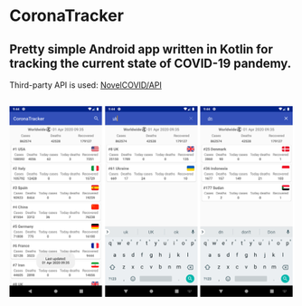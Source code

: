 # CoronaTracker
## Pretty simple Android app written in Kotlin for tracking the current state of COVID-19 pandemy.
Third-party API is used: [NovelCOVID/API](https://github.com/NovelCOVID/API)
## ![Screenshots](https://github.com/terentyevkirill/corona-tracker-android/blob/master/corona_screen.png)

